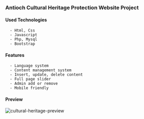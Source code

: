 ### Antioch Cultural Heritage Protection Website Project


#### Used Technologies

      - Html, Css
      - Javascript
      - Php, Mysql
      - Bootstrap


#### Features
      - Language system
      - Content management system
      - Insert, update, delete content
      - Full page slider
      - Admin add or remove
      - Mobile friendly


#### Preview
![cultural-heritage-preview](https://raw.githubusercontent.com/korayguler/cultural-heritage/master/preview.png)
